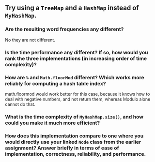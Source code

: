 ## Try using a `TreeMap` and a `HashMap` instead of `MyHashMap`. 
### Are the resulting word frequencies any different? 

No they are not different.

### Is the time performance any different? If so, how would you rank the three implementations (in increasing order of time complexity)?



### How are `%` and `Math.floorMod` different? Which works more reliably for computing a hash table index?

math.floormod would work better for this case, because it knows how to deal with negative numbers, and not return them, whereas Modulo alone cannot do that.

### What is the time complexity of `MyHashMap.size()`, and how could you make it much more efficient?



### How does this implementation compare to one where you would directly use your linked `Node` class from the earlier assignment? Answer briefly in terms of ease of implementation, correctness, reliability, and performance.

